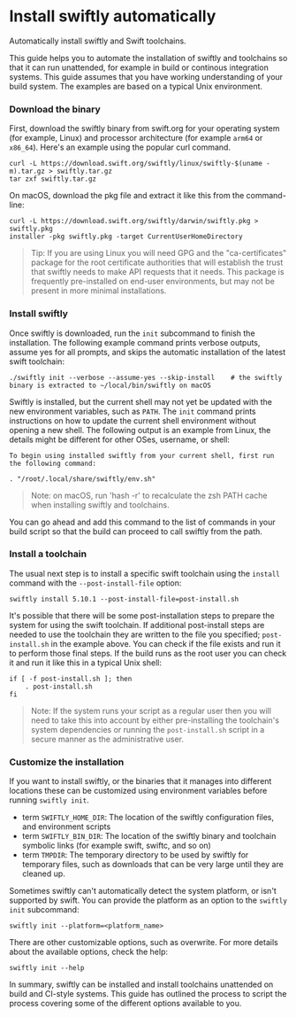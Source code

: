 # Install swiftly automatically

Automatically install swiftly and Swift toolchains.

This guide helps you to automate the installation of swiftly and toolchains so that it can run unattended, for example in build or continous integration systems.
This guide assumes that you have working understanding of your build system.
The examples are based on a typical Unix environment.

### Download the binary

First, download the swiftly binary from swift.org for your operating system (for example, Linux) and processor architecture (for example `arm64` or `x86_64`).
Here's an example using the popular curl command.

```
curl -L https://download.swift.org/swiftly/linux/swiftly-$(uname -m).tar.gz > swiftly.tar.gz
tar zxf swiftly.tar.gz
```

On macOS, download the pkg file and extract it like this from the command-line:

```
curl -L https://download.swift.org/swiftly/darwin/swiftly.pkg > swiftly.pkg
installer -pkg swiftly.pkg -target CurrentUserHomeDirectory
```

> Tip: If you are using Linux you will need GPG and the "ca-certificates" package for the root certificate authorities that will establish the trust that swiftly needs to make API requests that it needs. This package is frequently pre-installed on end-user environments, but may not be present in more minimal installations.

### Install swiftly

Once swiftly is downloaded, run the `init` subcommand to finish the installation.
The following example command prints verbose outputs, assume yes for all prompts, and skips the automatic installation of the latest swift toolchain:

```
./swiftly init --verbose --assume-yes --skip-install    # the swiftly binary is extracted to ~/local/bin/swiftly on macOS
```

Swiftly is installed, but the current shell may not yet be updated with the new environment variables, such as `PATH`.
The `init` command prints instructions on how to update the current shell environment without opening a new shell.
The following output is an example from Linux, the details might be different for other OSes, username, or shell:

```
To begin using installed swiftly from your current shell, first run the following command:

. "/root/.local/share/swiftly/env.sh"
```

> Note: on macOS, run 'hash -r' to recalculate the zsh PATH cache when installing swiftly and toolchains.

You can go ahead and add this command to the list of commands in your build script so that the build can proceed to call swiftly from the path. 

### Install a toolchain

The usual next step is to install a specific swift toolchain using the `install` command with the `--post-install-file` option:

```
swiftly install 5.10.1 --post-install-file=post-install.sh
```

It's possible that there will be some post-installation steps to prepare the system for using the swift toolchain.
If additional post-install steps are needed to use the toolchain they are written to the file you specified; `post-install.sh` in the example above.
You can check if the file exists and run it to perform those final steps.
If the build runs as the root user you can check it and run it like this in a typical Unix shell:

```
if [ -f post-install.sh ]; then
    . post-install.sh
fi
```

> Note: If the system runs your script as a regular user then you will need to take this into account by either pre-installing the toolchain's system dependencies or running the `post-install.sh` script in a secure manner as the administrative user.

### Customize the installation

If you want to install swiftly, or the binaries that it manages into different locations these can be customized using environment variables before running `swiftly init`.

- term `SWIFTLY_HOME_DIR`: The location of the swiftly configuration files, and environment scripts
- term `SWIFTLY_BIN_DIR`: The location of the swiftly binary and toolchain symbolic links (for example swift, swiftc, and so on)
- term `TMPDIR`: The temporary directory to be used by swiftly for temporary files, such as downloads that can be very large until they are cleaned up.

Sometimes swiftly can't automatically detect the system platform, or isn't supported by swift.
You can provide the platform as an option to the `swiftly init` subcommand:

```
swiftly init --platform=<platform_name>
```

There are other customizable options, such as overwrite.
For more details about the available options, check the help:

```
swiftly init --help
```

In summary, swiftly can be installed and install toolchains unattended on build and CI-style systems.
This guide has outlined the process to script the process covering some of the different options available to you.
